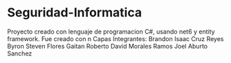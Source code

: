 # Seguridad-Informatica
Proyecto creado con lenguaje de programacion C#, usando net6 y entity framework.
Fue creado con n Capas
Integrantes: 
            Brandon Isaac Cruz Reyes 
            Byron Steven Flores Gaitan
            Roberto David Morales Ramos
            Joel Aburto Sanchez
